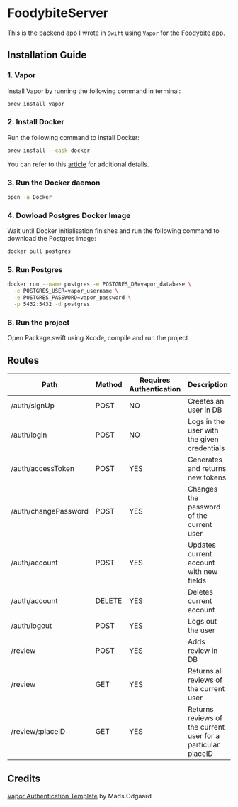 # FoodybiteServer

This is the backend app I wrote in `Swift` using `Vapor` for the [Foodybite](https://github.com/Marian25/Foodybite) app.

## Installation Guide

### 1. Vapor
Install Vapor by running the following command in terminal:
```bash
brew install vapor
```

### 2. Install Docker
Run the following command to install Docker:
```bash
brew install --cask docker
```

You can refer to this [article](https://arctype.com/postgres/install/docker-mac-postgres) for additional details.

### 3. Run the Docker daemon
```bash
open -a Docker
```

### 4. Dowload Postgres Docker Image
Wait until Docker initialisation finishes and run the following command to download the Postgres image:
```bash
docker pull postgres
```

### 5. Run Postgres
```bash
docker run --name postgres -e POSTGRES_DB=vapor_database \
  -e POSTGRES_USER=vapor_username \
  -e POSTGRES_PASSWORD=vapor_password \
  -p 5432:5432 -d postgres
```

### 6. Run the project
Open Package.swift using Xcode, compile and run the project

## Routes

| Path | Method | Requires Authentication | Description |
|------|------|------|------|
| /auth/signUp | POST | NO | Creates an user in DB |
| /auth/login | POST | NO | Logs in the user with the given credentials |
| /auth/accessToken | POST | YES | Generates and returns new tokens |
| /auth/changePassword | POST | YES | Changes the password of the current user |
| /auth/account | POST | YES | Updates current account with new fields |
| /auth/account | DELETE | YES | Deletes current account |
| /auth/logout | POST | YES | Logs out the user |
| /review | POST | YES | Adds review in DB |
| /review | GET | YES | Returns all reviews of the current user |
| /review/:placeID | GET | YES | Returns reviews of the current user for a particular placeID |

## Credits

[Vapor Authentication Template](https://github.com/madsodgaard/vapor-auth-template#readme) by Mads Odgaard

